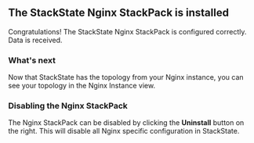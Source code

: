 ## The StackState Nginx StackPack is installed

Congratulations! The StackState Nginx StackPack is configured correctly. Data is received.

### What's next

Now that StackState has the topology from your Nginx instance, you can see your topology in the Nginx Instance view.

### Disabling the Nginx StackPack

The Nginx StackPack can be disabled by clicking the **Uninstall** button on the right. This will disable all Nginx specific configuration in StackState.
